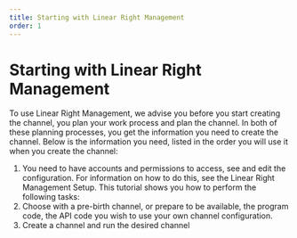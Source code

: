 ```yaml
---
title: Starting with Linear Right Management
order: 1
---
```


# Starting with Linear Right Management
To use Linear Right Management, we advise you before you start creating the channel, you plan your work process and plan the channel. In both of these planning processes, you get the information you need to create the channel. Below is the information you need, listed in the order you will use it when you create the channel:
1. You need to have accounts and permissions to access, see and edit the configuration. For information on how to do this, see the Linear Right Management Setup. This tutorial shows you how to perform the following tasks:
2. Choose with a pre-birth channel, or prepare to be available, the program code, the API code you wish to use your own channel configuration.
3. Create a channel and run the desired channel